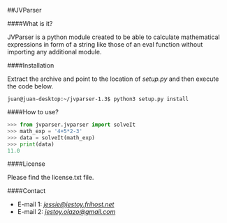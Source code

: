 ##JVParser

####What is it?

JVParser is a python module created to be able to calculate
mathematical expressions in form of a string like those of 
an eval function without importing any additional module.

####Installation

Extract the archive and point to the location of *setup.py*
and then execute the code below.

```
juan@juan-desktop:~/jvparser-1.3$ python3 setup.py install
```

####How to use?

```Python
>>> from jvparser.jvparser import solveIt
>>> math_exp = '4+5*2-3'
>>> data = solveIt(math_exp)
>>> print(data)
11.0
```

####License

Please find the license.txt file.

####Contact

* E-mail 1: *jessie@jestoy.frihost.net*
* E-mail 2: *jestoy.olazo@gmail.com*
